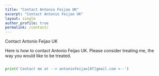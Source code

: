 ```yaml
---
title: "Contact Antonio Feijao UK"
excerpt: "Contact Antonio Feijao UK"
layout: single
author_profile: true
permalink: /contact/
---
```


Contact Antonio Feijao UK

Here is how to contact Antonio Feijao UK. Please consider treating me, the way you would like to be treated.

```python

print('Contact me at --> antoniofeijao[AT]gmail.com <--')

```
